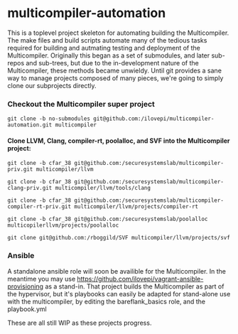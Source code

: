 # multicompiler-automation
This is a toplevel project skeleton for automating building the Multicompiler. The make files and build scripts automate many of the tedious tasks required for building and autmating testing and deployment of the Multicompiler. Originally this began as a set of submodules, and later sub-repos and sub-trees, but due to the in-development nature of the Multicompiler, these methods became unwieldy. Until git provides a sane way to manage projects composed of many pieces, we're going to simply clone our subprojects directly. 

### Checkout the Multicompiler super project
`git clone -b no-submodules git@github.com:/ilovepi/multicompiler-automation.git multicompiler`

#### Clone LLVM, Clang, compiler-rt, poolalloc, and SVF into the Multicompiler project:

`git clone -b cfar_38 git@github.com:/securesystemslab/multicompiler-priv.git multicompiler/llvm`

`git clone -b cfar_38 git@github.com:/securesystemslab/multicompiler-clang-priv.git multicompiler/llvm/tools/clang`

`git clone -b cfar_38 git@github.com:/securesystemslab/multicompiler-compiler-rt-priv.git multicompiler/llvm/projects/compiler-rt`

`git clone -b cfar_38 git@github.com:/securesystemslab/poolalloc multicopilerllvm/projects/poolalloc`

`git clone git@github.com:/rboggild/SVF multicompiler/llvm/projects/svf`

### Ansible

A standalone ansible role will soon be availible for the Multicompiler. In the meantime you may use https://github.com/ilovepi/vagrant-ansible-provisioning as a stand-in. That project builds the Multicompiler as part of the hypervisor, but it's playbooks can easily be adapted for stand-alone use with the multicompiler, by editing the bareflank_basics role, and the playbook.yml

These are all still WIP as these projects progress.
